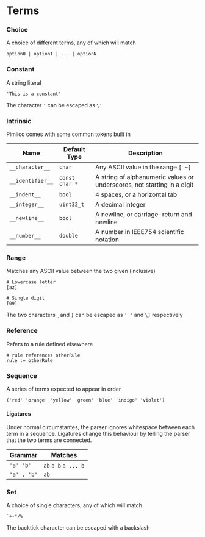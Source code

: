 # Terms

### Choice

A choice of different terms, any of which will match

```
option0 | option1 | ... | optionN
```

### Constant

A string literal

```
'This is a constant'
```

The character `'` can be escaped as `\'`

### Intrinsic

Pimlico comes with some common tokens built in

Name             | Default Type   | Description
-----------------|----------------|---
`__character__`  | `char`         | Any ASCII value in the range `[ ~]`
`__identifier__` | `const char *` | A string of alphanumeric values or underscores, not starting in a digit
`__indent__`     | `bool`         | 4 spaces, or a horizontal tab
`__integer__`    | `uint32_t`     | A decimal integer
`__newline__`    | `bool`         | A newline, or carriage-return and newline
`__number__`     | `double`       | A number in IEEE754 scientific notation

### Range

Matches any ASCII value between the two given (inclusive)

```
# Lowercase letter
[az]

# Single digit
[09] 
```

The two characters `⎵` and `]` can be escaped as `' '` and `\]` respectively

### Reference

Refers to a rule defined elsewhere

```
# rule references otherRule
rule := otherRule
```

### Sequence

A series of terms expected to appear in order

```
('red' 'orange' 'yellow' 'green' 'blue' 'indigo' 'violet')
```

#### Ligatures

Under normal circumstantes, the parser ignores whitespace between each term in a sequence. Ligatures change this behaviour by telling the parser that the two terms are connected.

Grammar     | Matches
------------|---
`'a' 'b'`   | `ab` `a b` `a ... b`
`'a' . 'b'` | `ab`

### Set

A choice of single characters, any of which will match

```
`+-*/%`
```

The backtick character can be escaped with a backslash